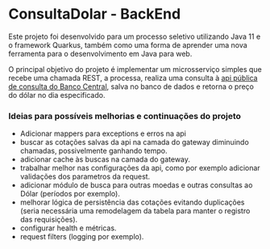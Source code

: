 # ConsultaDolar - BackEnd

Este projeto foi desenvolvido para um processo seletivo utilizando Java 11 e o framework Quarkus, também como uma forma de aprender uma nova ferramenta para o desenvolvimento em Java para web.

O principal objetivo do projeto é implementar um microsserviço simples que recebe uma chamada REST, a processa, realiza uma consulta à [api pública de consulta do Banco Central](https://dadosabertos.bcb.gov.br/dataset/dolar-americano-usd-todos-os-boletins-diarios), salva no banco de dados e retorna o preço do dólar no dia especificado.

### Ideias para possíveis melhorias e continuações do projeto
- Adicionar mappers para exceptions e erros na api
- buscar as cotações salvas da api na camada do gateway diminuindo chamadas, possivelmente ganhando tempo.
- adicionar cache às buscas na camada do gateway.
- trabalhar melhor nas configurações da api, como por exemplo adicionar validações dos parametros da request.
- adicionar módulo de busca para outras moedas e outras consultas ao Dólar (períodos por exemplo).
- melhorar lógica de persistência das cotações evitando duplicações (seria necessária uma remodelagem da tabela para manter o registro das requisições).
- configurar health e métricas.
- request filters (logging por exemplo).